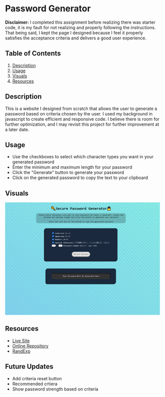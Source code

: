 # Password Generator
**Disclaimer:** I completed this assignment before realizing there was starter code, it is my fault for not realizing and properly following the instructions. That being said, I kept the page I designed because I feel it properly satisfies the acceptance criteria and delivers a good user experience.

## Table of Contents
1. [Description](#description)
2. [Usage](#usage)
3. [Visuals](#visuals)
4. [Resources](#resources)

## Description
This is a website I designed from scratch that allows the user to generate a password based on criteria chosen by the user. I used my background in javascript to create efficient and responsive code. I believe there is room for further optimization, and I may revisit this project for further improvement at a later date.

## Usage
- Use the checkboxes to select which character types you want in your generated password
- Enter the minimum and maximum length for your password
- Click the "Generate" button to generate your password
- Click on the generated password to copy the text to your clipboard

## Visuals
![Website Image](./assets/images/Password-Generator.png)

## Resources
- [Live Site](https://jthefox.github.io/password-generator/)
- [Online Repository](https://github.com/JtheFox/password-generator)
- [RandExp](https://github.com/fent/randexp.js)

## Future Updates
- Add criteria reset button
- Recommended crtiera
- Show password strength based on criteria

